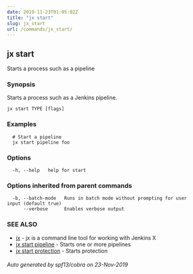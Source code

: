 ```yaml
---
date: 2019-11-23T01:05:02Z
title: "jx start"
slug: jx_start
url: /commands/jx_start/
---
```

## jx start

Starts a process such as a pipeline

### Synopsis

Starts a process such as a Jenkins pipeline.

```
jx start TYPE [flags]
```

### Examples

```
  # Start a pipeline
  jx start pipeline foo
```

### Options

```
  -h, --help   help for start
```

### Options inherited from parent commands

```
  -b, --batch-mode   Runs in batch mode without prompting for user input (default true)
      --verbose      Enables verbose output
```

### SEE ALSO

* [jx](/commands/jx/)	 - jx is a command line tool for working with Jenkins X
* [jx start pipeline](/commands/jx_start_pipeline/)	 - Starts one or more pipelines
* [jx start protection](/commands/jx_start_protection/)	 - Starts protection

###### Auto generated by spf13/cobra on 23-Nov-2019
